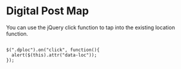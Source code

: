 # Digital Post Map

You can use the jQuery click function to tap into the existing location function.

<code>
$(".dploc").on("click", function(){
  alert($(this).attr("data-loc"));
});
</code>
